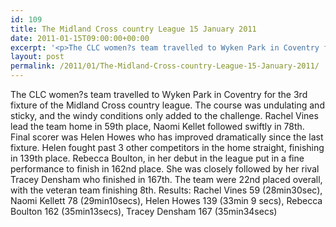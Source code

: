 ```yaml
---
id: 109
title: The Midland Cross country League 15 January 2011
date: 2011-01-15T09:00:00+00:00
excerpt: '<p>The CLC women?s team travelled to Wyken Park in Coventry for the 3rd fixture of the Midland Cross country league. The course was undulating and sticky, and the windy conditions only added to the challenge. Rachel Vines lead the team home in 59th place, Naomi Kellet followed swiftly in 78th. Final scorer was Helen Howes who has improved dramatically since the last fixture. Helen fought past 3 other competitors in the home straight, finishing in 139th place. Rebecca Boulton, in her debut in the league put in a fine performance to finish in 162nd place. She was closely followed by her rival Tracey Densham who finished in 167th. The team were 22nd placed overall, with the veteran team finishing 8th. Results: Rachel Vines 59 (28min30sec), Naomi Kellett 78 (29min10secs), Helen Howes 139 (33min 9 secs), Rebecca Boulton 162 (35min13secs), Tracey Densham 167 (35min34secs)</p>'
layout: post
permalink: /2011/01/The-Midland-Cross-country-League-15-January-2011/
---
```

The CLC women?s team travelled to Wyken Park in Coventry for the 3rd fixture of the Midland Cross country league. The course was undulating and sticky, and the windy conditions only added to the challenge. Rachel Vines lead the team home in 59th place, Naomi Kellet followed swiftly in 78th. Final scorer was Helen Howes who has improved dramatically since the last fixture. Helen fought past 3 other competitors in the home straight, finishing in 139th place. Rebecca Boulton, in her debut in the league put in a fine performance to finish in 162nd place. She was closely followed by her rival Tracey Densham who finished in 167th. The team were 22nd placed overall, with the veteran team finishing 8th. Results: Rachel Vines 59 (28min30sec), Naomi Kellett 78 (29min10secs), Helen Howes 139 (33min 9 secs), Rebecca Boulton 162 (35min13secs), Tracey Densham 167 (35min34secs)